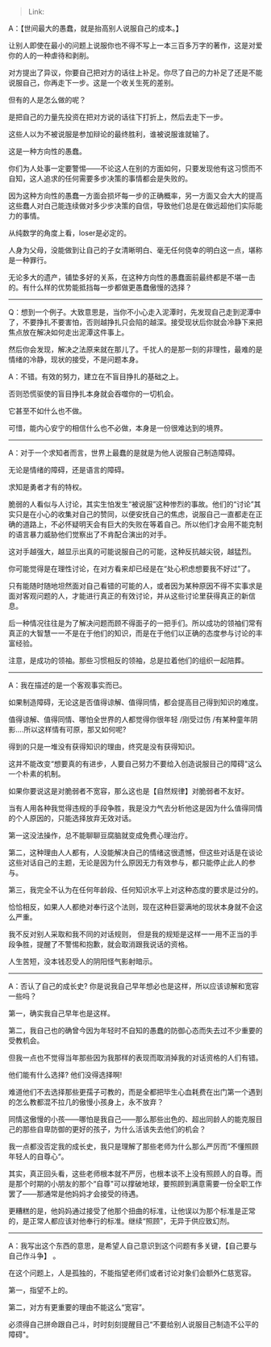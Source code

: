 > Link: 

A：【世间最大的愚蠢，就是抬高别人说服自己的成本。】

让别人即使在最小的问题上说服你也不得不写上一本三百多万字的著作，这是对爱你的人的一种虐待和剥削。

对方提出了异议，你要自己把对方的话往上补足。你尽了自己的力补足了还是不能说服自己，你再走下一步。这是一个收关生死的差别。

但有的人是怎么做的呢？

是把自己的力量先投资在把对方说的话往下打折上，然后去走下一步。

这些人以为不被说服是参加辩论的最终胜利，谁被说服谁就输了。

这是一种方向性的愚蠢。

你们为人处事一定要警惕——不论这人在别的方面如何，只要发现他有这习惯而不自知，这人追求的任何需要多步决策的事情都会是失败的。

因为这种方向性的愚蠢一方面会损坏每一步的正确概率，另一方面又会大大的提高这些蠢人对白己能连续做对多少步决策的自信，导致他们总是在做远超他们实际能力的事情。

从纯数学的角度上看，loser是必定的。

人身为父母，没能做到让自己的子女清晰明白、毫无任何侥幸的明白这一点，堪称是一种罪行。

无论多大的遗产，铺垫多好的关系，在这种方向性的愚蠢面前最终都是不堪一击的。有什么样的优势能抵挡每一步都做更愚蠢傲慢的选择？

---

Q：想到一个例子。大致意思是，当你不小心走入泥潭时，先发现自己走到泥潭中了，不要挣扎不要害怕，否则越挣扎只会陷的越深。接受现状后你就会冷静下来把焦点放在解决如何走出泥潭这件事上。

然后你会发现，解决之法原来就在那儿了。千扰人的是那一刻的非理性，最难的是情绪的冷静，现状的接受，不是问题本身。

A：不错。有效的努力，建立在不盲目挣扎的基础之上。

否则恐慌驱使的盲目挣扎本身就会吞噬你的一切机会。

它甚至不如什么也不做。

可惜，能内心安宁的相信什么也不必做，本身是一份很难达到的境界。

---

A：对于一个求知者而言，世界上最蠢的是就是为他人说服自己制造障碍。

无论是情绪的障碍，还是语言的障碍。

求知是勇者才有的特权。

脆弱的人看似与人讨论，其实生怕发生“被说服”这种惨烈的事故。他们的“讨论”其实只是在小心的收集对自己的赞同，以便安抚自己的焦虑，说服自己一直都走在正确的道路上，不必怀疑明天会有巨大的失败在等着自己。所以他们才会用不能克制的语言暴力威胁他们觉察出了不肯配合演出的对手。

这对手越强大，越显示出真的可能说服自己的可能，这种反抗越尖锐，越猛烈。

你可能觉得是在理性讨论，在对方看来却已经是在“处心积虑想要我不好过”了。

只有能随时随地坦然面对自己看错的可能的人，或者因为某种原因不得不实事求是面对客观问题的人，才能进行真正的有效讨论，并从这些讨论里获得真正的新信息。

后一种情况往往是为了解决问题而顾不得面子的一把手们。所以成功的领袖们常有真正的大智慧一一不是在于他们的知识，而是在于他们以正确的态度参与讨论的丰富经验。

注意，是成功的领袖。那些习惯相反的领袖，总是拉着他们的组织一起陪葬。

---

A：我在描述的是一个客观事实而已。

如果制造障碍，无论这是否值得谅解、值得同情，都会提高目己得到知识的难度。

值得谅解、值得同情、哪怕全世界的人都觉得你很年轻 /刚受过伤 /有某种童年阴影.…所以这样情有可原，那又如何呢?

得到的只是一堆没有获得知识的理由，终究是没有获得知识。

这并不能改变“想要真的有进步，人要自己努力不要给入创造说服目己的障碍"这么一个朴素的机制。

如果你要说这是对脆弱者不宽容，那么这也是【自然规律】对脆弱者不友好。

当有人用各种我觉得违规的手段争胜，我是没力气去分析他这是因为什么值得同情的个人原因的，只能选择放弃无效对话。

第一这没法操作，总不能聊聊豆腐脑就变成免费心理治疗。

第二，这种理由人人都有，人没能解决自己的情绪这很遗憾，但这些对话是在谈论这些对话自己的主题，无论是因为什么原因无力有效参与，都只能停止此人的参与。

第三，我完全不认为在任何年龄段、任何知识水平上对这种态度的要求是过分的。

恰恰相反，如果人人都绝对奉行这个法则，现在这种巨婴满地的现状本身就不会这么严重。

我不反对别人采取和我不同的对话规则， 但是我的规矩是这样一一用不正当的手段争胜，提醒了不警惕和抱歉，就会取消跟我说话的资格。

人生苦短，没本钱忍受人的阴阳怪气影射暗示。

---

A：否认了自己的成长史? 你是说我自己早年想必也是这样，所以应该谅解和宽容一些吗？

第一，确实我自己早年也是这样。

第二，我自己也的确曾今因为年轻时不自知的愚蠢的防御心态而失去过不少重要的受教机会。

但我一点也不觉得当年那些因为我那样的表现而取消掉我的对话资格的人们有错。

他们能有什么选择? 他们没得选择啊!

难道他们不去选择那些更孺子可教的，而是全都把毕生心血耗费在出门第一个遇到的怎么教都混不拉几的傲慢小孩身上，永不放弃？

同情这傲慢的小孩——哪怕是我自己——那么那些出色的、超出同龄人的能克服目己的那些自卑防御的更好的孩子，为什么活该失去他们的机会？

我一点都没否定我的成长史，我只是理解了那些老师为什么那么严厉而”不懂照顾年轻人的自尊心“。

其实，真正回头看，这些老师根本就不严厉，也根本谈不上没有照顾人的自尊。而是那个时期的小朋友的那个“自尊"可以撑破地球，要照顾到满意需要一份全职工作罢了——那通常是他妈妈才会接受的待遇。

更糟糕的是，他妈妈通过接受了他那个扭曲的标准，让他误以为那个标准是正常的，是正常人都应该对他奉行的标准。继续“照顾"，无异于供应致幻剂。

---

A：我写出这个东西的意思，是希望人自己意识到这个问题有多关键，【自己要与自己作斗争】 。

在这个问题上，人是孤独的，不能指望老师们或者讨论对象们会额外仁慈宽容。

第一，指望不上的。

第二，对方有更重要的理由不能这么“宽容”。

必须得自己拼命跟自己斗，时时刻刻提醒目己“不要给别人说服目己制造不公平的障碍"。

